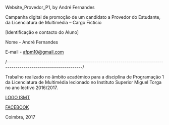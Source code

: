 Website_Provedor_P1, by André Fernandes

Campanha digital de promoção de um candidato a Provedor do Estudante, da Licenciatura de Multimédia – Cargo Fictício

[Identificação e contacto do Aluno]

Nome - André Fernandes

E-mail - afpm10@gmail.com

/-------------------------------------------------------------------------------------------------------------------/

Trabalho realizado no âmbito académico para a disciplina de Programação 1 da Licenciatura de Multimédia lecionado no Instituto Superior Miguel Torga no ano lectivo 2016/2017.

[LOGO ISMT](www.ismt.pt)

[FACEBOOK](http://www.facebook.com/ismtcoimbra)

Coimbra, 2017
